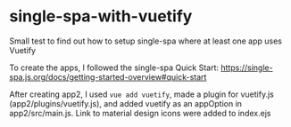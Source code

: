 # single-spa-with-vuetify

Small test to find out how to setup single-spa where at least one app uses Vuetify

To create the apps, I followed the single-spa Quick Start: https://single-spa.js.org/docs/getting-started-overview#quick-start

After creating app2, I used <code>vue add vuetify</code>, made a plugin for vuetify.js (app2/plugins/vuetify.js), and added vuetify as an appOption in app2/src/main.js.
Link to material design icons were added to index.ejs
